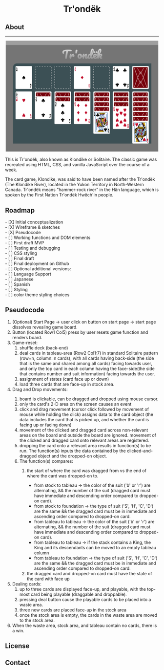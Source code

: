 <h1 align="center"> Tr'ondëk </h1>

<h2>About</h2>
<hr>
<div align="center"> <img src="README_files/prototype-01.png" width='500'></div>

This is Tr'ondëk, also known as Klondike or Solitaire. 
The classic game was recreated using HTML, CSS, and vanilla JavaScript over the course of a week. 

The card game, Klondike, was said to have been named after the Tr'ondëk (The Klondike River), located in the Yukon Territory in North-Western Canada. 
Tr'ondëk means "hammer-rock river" in the Hän language, which is spoken by the First Nation Tr'ondëk Hwëch'in people. 

<h2>Roadmap</h2>
- [X] Initial conceptualization<br>
- [X] Wireframe & sketches<br>
- [X] Pseudocode<br>
- [ ] Working functions and DOM elements<br>
- [ ] First draft MVP<br>
- [ ] Testing and debugging<br>
- [ ] CSS styling<br>
- [ ] Final draft<br>
- [ ] Final deployment on Github<br>
- [ ] Optional additional versions:<br>
    - [ ] Language Support<br>
      - [ ] Japanese<br>
      - [ ] Spanish<br>
    - [ ] Styling<br>
      - [ ] color theme styling choices<br>

<h2>Pseudocode</h2>
<ol>
<li>(Optional) Start Page -> user click on button on start page -> start page dissolves revealing game board.</li>
<li>Button (located Row1 Col5) press by user resets game function and renders board.</li>
<li>Game-reset:
    <ol>
    <li>shuffle deck (back-end)</li>
    <li>deal cards in tableau-area (Row2 Col1:7) in standard Solitaire pattern (row=n, column: n cards), with all cards having back-side (the side that is the same and shared among all cards) facing towards user, and only the top card in each column having the face-side(the side that contains number and suit information) facing towards the user.</li>
    <li>assignment of states (card face up or down)</li>
    <li>load three cards that are face-up in stock area.</li>
    </ol></li>
<li>Drag and Drop movements:</li>
    <ol>
    <li>board is clickable, can be dragged and dropped using mouse cursor.</li>
    <li>only the card's 2-D area on the screen causes an event </li>
    <li>click and drag movement (cursor click followed by movement of mouse while holding the click) assigns data to the card object (the data includes the card that is picked up, and whether the card is facing up or facing down)</li>
    <li>movement of the clicked and dragged card across non-relevant areas on the board and outside the board are ignored. movement of the clicked and dragged card onto relevant areas are registered.</li>
    <li>dropping the card onto a relevant area results in function(s) to be run. The function(s) inputs the data contained by the clicked-and-dragged object and the dropped-on object.</li>
    <li>The function(s) compares:</li>
        <ol>
        <li>the start of where the card was dragged from vs the end of where the card was dropped-on to.</li>
            <ul>
            <li>from stock to tableau -> the color of the suit ('b' or 'r') are alternating, && the number of the suit (dragged card must have immediate and descending order compared to dropped-on card).</li>
            <li>from stock to foundation -> the type of suit ('S', 'H', 'C', 'D') are the same && the dragged card must be in immediate and ascending order compared to dropped-on card.</li>
            <li>from tableau to tableau -> the color of the suit ('b' or 'r') are alternating, && the number of the suit (dragged card must have immediate and descending order compared to dropped-on card).</li>
            <li>from tableau to tableau -> if the stack contains a King, the King and its descendants can be moved to an empty tableau column </li>
            <li>from tableau to foundation -> the type of suit ('S', 'H', 'C', 'D') are the same && the dragged card must be in immediate and ascending order compared to dropped-on card.</li>
            </ul>
        <li>the dragged card and dropped-on card must have the state of the card with face up</li>
            </ol> 
    </ol>
<li>Dealing cards:
    <ol>
    <li>up to three cards are displayed face-up, and playable, with the top-most card being playable (draggable and droppable).</li>
    <li>pressing deal button cause the playable cards to be placed into a waste area.</li>
    <li>three new cards are placed face-up in the stock area</li>
    <li>once the stock area is empty, the cards in the waste area are moved to the stock area.</li>
    </ol></li>
<li>When the waste area, stock area, and tableau contain no cards, there is a win. </li>
</ol>

<h2>License</h2>

<h2>Contact</h2>